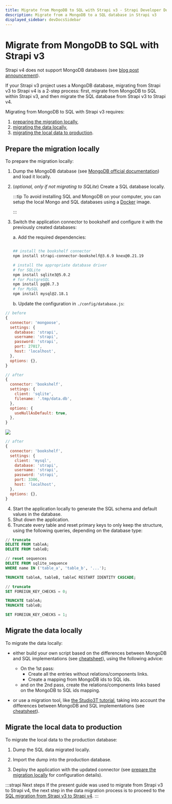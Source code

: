 ```yaml
---
title: Migrate from MongoDB to SQL with Strapi v3 - Strapi Developer Docs
description: Migrate from a MongoDB to a SQL database in Strapi v3
displayed_sidebar: devDocsSidebar
---
```


<!-- TODO: update SEO -->

# Migrate from MongoDB to SQL with Strapi v3

Strapi v4 does not support MongoDB databases (see [blog post announcement](https://strapi.io/blog/mongo-db-support-in-strapi-past-present-and-future)).

If your Strapi v3 project uses a MongoDB database, migrating from Strapi v3 to Strapi v4 is a 2-step process: first, migrate from MongoDB to SQL within Strapi v3, and then migrate the SQL database from Strapi v3 to Strapi v4.

Migrating from MongoDB to SQL with Strapi v3 requires:

1. [preparing the migration locally](#prepare-the-migration-locally),
2. [migrating the data locally](#migrate-the-data-locally),
3. [migrating the local data to production](#migrate-the-local-data-to-production).

## Prepare the migration locally

To prepare the migration locally:

1. Dump the MongoDB database (see [MongoDB official documentation](https://www.mongodb.com/docs/database-tools/mongodump/)) and load it locally.
2. (_optional, only if not migrating to SQLite_) Create a SQL database locally.

    :::tip
    To avoid installing SQL and MongoDB on your computer, you can setup the local Mongo and SQL databases using a [Docker](https://hub.docker.com/) image.

    :::

3. Switch the application connector to bookshelf and configure it with the previously created databases:

    a. Add the required dependencies:

    ```bash
    
    ## install the bookshelf connector
    npm install strapi-connector-bookshelf@3.6.9 knex@0.21.19

    # install the appropriate database driver
    # for SQLite
    npm install sqlite3@5.0.2
    # for PostgreSQL
    npm install pg@8.7.3
    # for MySQL
    npm install mysql@2.18.1
    ```

    b. Update the configuration in  `./config/database.js`:

<Columns>
<ColumnLeft title="Before, with a MongoDB database:">

```jsx
// before
{
  connector: 'mongoose',
  settings: {
    database: 'strapi',
    username: 'strapi',
    password: 'strapi',
    port: 27017,
    host: 'localhost',
  },
  options: {},
}

```

</ColumnLeft>

<ColumnRight title="After, with a SQL database:">

<Tabs>

<TabItem title="SQLite">

```js
// after
{
  connector: 'bookshelf',
  settings: {
    client: 'sqlite',
    filename: '.tmp/data.db',
  },
  options: {
    useNullAsDefault: true,
  },
}
```

</TabItem>

<TabItem title="PostgreSQL">
  
![](/assets/img/data-migration/mongo-relations-postgres-after.png)

</TabItem>

<TabItem title="MySQL">

```js
// after
{
  connector: 'bookshelf',
  settings: {
    client: 'mysql',
    database: 'strapi',
    username: 'strapi',
    password: 'strapi',
    port: 3306,
    host: 'localhost',
  },
  options: {},
}
```

</TabItem>
</Tabs>
</ColumnRight>
</Columns>

4. Start the application locally to generate the SQL schema and default values in the database.
5. Shut down the application.
6. Truncate every table and reset primary keys to only keep the structure, using the following queries, depending on the database type:

<Tabs>
<TabItem title="SQLite">

```sql
// truncate
DELETE FROM tableA;
DELETE FROM tableB;

// reset sequences
DELETE FROM sqlite_sequence 
WHERE name IN ('table_a', 'table_b', '...');
```

</TabItem>

<TabItem title="PostgreSQL">

```sql
TRUNCATE tableA, tableB, tableC RESTART IDENTITY CASCADE;
```

</TabItem>

<TabItem title="MySQL">

```sql
// truncate
SET FOREIGN_KEY_CHECKS = 0;

TRUNCATE tableA;
TRUNCATE tableB;

SET FOREIGN_KEY_CHECKS = 1;
```

</TabItem>
</Tabs>

## Migrate the data locally

To migrate the data locally:

- either build your own script based on the differences between MongoDB and SQL implementations (see [cheatsheet](/dev-docs/migration-guides/mongo-sql-cheatsheet)), using the following advice:

  - On the 1st pass:
    - Create all the entries without relations/components links.
    - Create a mapping from MongoDB ids to SQL ids.
  - and on the 2nd pass, create the relations/components links based on the MongoDB to SQL ids mapping.

- or use a migration tool, like [the Studio3T tutorial](https://studio3t.com/knowledge-base/articles/mongodb-to-sql-migration/#mappings), taking into account the differences between MongoDB and SQL implementations (see [cheatsheet](/dev-docs/migration-guides/mongo-sql-cheatsheet)).

## Migrate the local data to production

To migrate the local data to the production database:

1. Dump the SQL data migrated locally.

2. Import the dump into the production database.

3. Deploy the application with the updated connector (see [prepare the migration locally](#prepare-the-migration-locally) for configuration details).

:::strapi Next steps
If the present guide was used to migrate from Strapi v3 to Strapi v4, the next step in the data migration process is to proceed to the [SQL migration from Strapi v3 to Strapi v4](/dev-docs/migration-guides/sql).
:::
